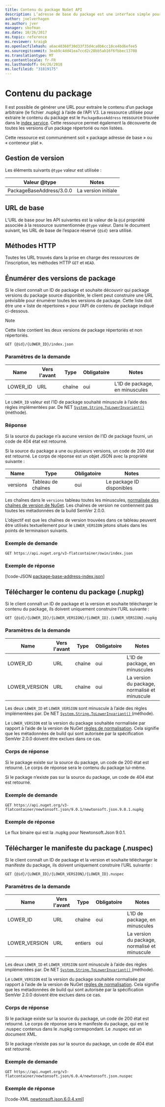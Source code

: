```yaml
---
title: Contenu du package NuGet API
description: L’adresse de base du package est une interface simple pour extraire le package lui-même.
author: joelverhagen
ms.author: jver
manager: skofman
ms.date: 10/26/2017
ms.topic: reference
ms.reviewer: kraigb
ms.openlocfilehash: a6ac40368f30d33f35d4ca0b6cc18ce4bd6efee5
ms.sourcegitcommit: 3eab9c4dd41ea7ccd2c28bb5ab16f6fbbec13708
ms.translationtype: MT
ms.contentlocale: fr-FR
ms.lasthandoff: 04/26/2018
ms.locfileid: "31819175"
---
```

# <a name="package-content"></a>Contenu du package

Il est possible de générer une URL pour extraire le contenu d’un package arbitraire (le fichier .nupkg) à l’aide de l’API V3. La ressource utilisée pour extraire le contenu du package est le `PackageBaseAddress` ressource trouvée dans le [index service](service-index.md). Cette ressource permet également la découverte de toutes les versions d’un package répertorié ou non listées.

Cette ressource est communément soit « package adresse de base » ou « conteneur plat ».

## <a name="versioning"></a>Gestion de version

Les éléments suivants `@type` valeur est utilisée :

Valeur @type              | Notes
------------------------ | -----
PackageBaseAddress/3.0.0 | La version initiale

## <a name="base-url"></a>URL de base

L’URL de base pour les API suivantes est la valeur de la `@id` propriété associée à la ressource susmentionnée `@type` valeur. Dans le document suivant, les URL de base de l’espace réservé `{@id}` sera utilisé.

## <a name="http-methods"></a>Méthodes HTTP

Toutes les URL trouvés dans la prise en charge des ressources de l’inscription, les méthodes HTTP `GET` et `HEAD`.

## <a name="enumerate-package-versions"></a>Énumérer des versions de package

Si le client connaît un ID de package et souhaite découvrir qui package versions du package source disponible, le client peut construire une URL prévisible pour énumérer toutes les versions de package. Cette liste doit être une « liste de répertoires » pour l’API de contenu de package indiqué ci-dessous.

> [!Note]
> Cette liste contient les deux versions de package répertoriés et non répertoriés.

    GET {@id}/{LOWER_ID}/index.json

### <a name="request-parameters"></a>Paramètres de la demande

Name     | Vers l'avant     | Type    | Obligatoire | Notes
-------- | ------ | ------- | -------- | -----
LOWER_ID | URL    | chaîne  | oui      | L’ID de package, en minuscules

Le `LOWER_ID` valeur est l’ID de package souhaité minuscule à l’aide des règles implémentées par. De NET [ `System.String.ToLowerInvariant()` ](/dotnet/api/system.string.tolowerinvariant?view=netstandard-2.0#System_String_ToLowerInvariant) (méthode).

### <a name="response"></a>Réponse

Si la source du package n’a aucune version de l’ID de package fourni, un code de 404 état est retourné.

Si la source du package a une ou plusieurs versions, un code de 200 état est retourné. Le corps de réponse est un objet JSON avec la propriété suivante :

Name     | Type             | Obligatoire | Notes
-------- | ---------------- | -------- | -----
versions | Tableau de chaînes | oui      | Le package ID disponibles

Les chaînes dans le `versions` tableau toutes les minuscules, [normalisée des chaînes de version de NuGet](../reference/package-versioning.md#normalized-version-numbers). Les chaînes de version ne contiennent pas toutes les métadonnées de la build SemVer 2.0.0.

L’objectif est que les chaînes de version trouvées dans ce tableau peuvent être utilisés textuellement pour le `LOWER_VERSION` jetons situés dans les points de terminaison suivants.

### <a name="sample-request"></a>Exemple de demande

    GET https://api.nuget.org/v3-flatcontainer/owin/index.json

### <a name="sample-response"></a>Exemple de réponse

[!code-JSON [package-base-address-index.json](./_data/package-base-address-index.json)]

## <a name="download-package-content-nupkg"></a>Télécharger le contenu du package (.nupkg)

Si le client connaît un ID de package et la version et souhaite télécharger le contenu du package, ils doivent uniquement construire l’URL suivante :

    GET {@id}/{LOWER_ID}/{LOWER_VERSION}/{LOWER_ID}.{LOWER_VERSION}.nupkg

### <a name="request-parameters"></a>Paramètres de la demande

Name          | Vers l'avant     | Type   | Obligatoire | Notes
------------- | ------ | ------ | -------- | -----
LOWER_ID      | URL    | chaîne | oui      | L’ID de package, en minuscules
LOWER_VERSION | URL    | chaîne | oui      | La version du package, normalisé et minuscule

Les deux `LOWER_ID` et `LOWER_VERSION` sont minuscule à l’aide des règles implémentées par. De NET [ `System.String.ToLowerInvariant()` ](/dotnet/api/system.string.tolowerinvariant?view=netstandard-2.0#System_String_ToLowerInvariant) (méthode).

Le `LOWER_VERSION` est la version du package souhaitée normalisée par rapport à l’aide de la version de NuGet [règles de normalisation](../reference/package-versioning.md#normalized-version-numbers). Cela signifie que les métadonnées de build qui sont autorisée par la spécification SemVer 2.0.0 doivent être exclues dans ce cas.

### <a name="response-body"></a>Corps de réponse

Si le package existe sur la source du package, un code de 200 état est retourné. Le corps de réponse sera le contenu du package lui-même.

Si le package n’existe pas sur la source du package, un code de 404 état est retourné.

### <a name="sample-request"></a>Exemple de demande

    GET https://api.nuget.org/v3-flatcontainer/newtonsoft.json/9.0.1/newtonsoft.json.9.0.1.nupkg

### <a name="sample-response"></a>Exemple de réponse

Le flux binaire qui est la .nupkg pour Newtonsoft.Json 9.0.1.

## <a name="download-package-manifest-nuspec"></a>Télécharger le manifeste du package (.nuspec)

Si le client connaît un ID de package et la version et souhaite télécharger le manifeste du package, ils doivent uniquement construire l’URL suivante :

    GET {@id}/{LOWER_ID}/{LOWER_VERSION}/{LOWER_ID}.nuspec

### <a name="request-parameters"></a>Paramètres de la demande

Name          | Vers l'avant     | Type    | Obligatoire | Notes
------------- | ------ | ------- | -------- | -----
LOWER_ID      | URL    | chaîne  | oui      | L’ID de package, en minuscules
LOWER_VERSION | URL    | entiers | oui      | La version du package, normalisé et minuscule

Les deux `LOWER_ID` et `LOWER_VERSION` sont minuscule à l’aide des règles implémentées par. De NET [ `System.String.ToLowerInvariant()` ](/dotnet/api/system.string.tolowerinvariant?view=netstandard-2.0#System_String_ToLowerInvariant) (méthode).

Le `LOWER_VERSION` est la version du package souhaitée normalisée par rapport à l’aide de la version de NuGet [règles de normalisation](../reference/package-versioning.md#normalized-version-numbers). Cela signifie que les métadonnées de build qui sont autorisée par la spécification SemVer 2.0.0 doivent être exclues dans ce cas.

### <a name="response-body"></a>Corps de réponse

Si le package existe sur la source du package, un code de 200 état est retourné. Le corps de réponse sera le manifeste du package, qui est le .nuspec contenus dans le .nupkg correspondant. Le .nuspec est un document XML.

Si le package n’existe pas sur la source du package, un code de 404 état est retourné.

### <a name="sample-request"></a>Exemple de demande

    GET https://api.nuget.org/v3-flatcontainer/newtonsoft.json/6.0.4/newtonsoft.json.nuspec

### <a name="sample-response"></a>Exemple de réponse

[!code-XML [newtonsoft.json.6.0.4.xml](./_data/newtonsoft.json.6.0.4.xml)]
